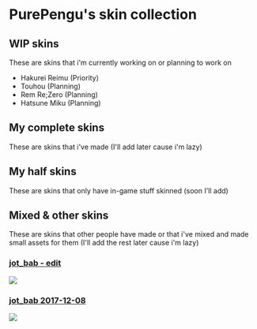 # **PurePengu's skin collection**

## WIP skins
These are skins that i'm currently working on or planning to work on
- Hakurei Reimu (Priority)
- Touhou (Planning)
- Rem Re;Zero (Planning)
- Hatsune Miku (Planning)

## My complete skins
These are skins that i've made (I'll add later cause i'm lazy)

## My half skins
These are skins that only have in-game stuff skinned (soon I'll add)

## Mixed & other skins
These are skins that other people have made or that i've mixed and made small assets for them (I'll add the rest later cause i'm lazy)
### [**jot_bab - edit**](https://drive.google.com/u/0/uc?export=download&confirm=-UD9&id=1cyM3STiL_zw95Raskcdv52zrmItQ-lQY)
![](https://user-images.githubusercontent.com/76111977/148859844-8d54b1b5-ae97-47e8-824d-8068936ada11.png)

### [**jot_bab 2017-12-08**](https://circle-people.com/wp-content/Skins/Jot_bab/jot_bab%202017-12-08.osk)
![](https://user-images.githubusercontent.com/76111977/148711678-f679029e-ac27-4060-8041-fcf7f7dda4ec.png)
